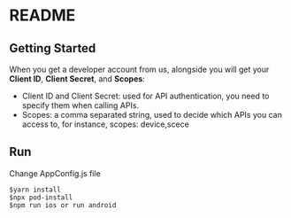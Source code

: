 # README

## Getting Started

When you get a developer account from us, alongside you will get your **Client ID**, **Client Secret**, and **Scopes**:

- Client ID and Client Secret: used for API authentication, you need to specify them when calling APIs.
- Scopes: a comma separated string, used to decide which APIs you can access to, for instance, scopes: device,scece

## Run
Change AppConfig.js file

```shell
$yarn install
$npx pod-install
$npm run ios or run android
```